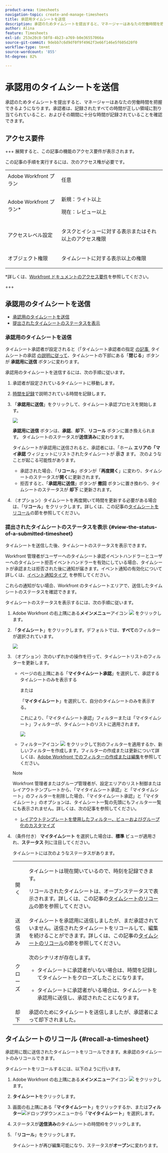 ```yaml
---
product-area: timesheets
navigation-topic: create-and-manage-timesheets
title: 承認用タイムシートを送信
description: 承認のためタイムシートを提出すると、マネージャーはあなたの労働時間を把握できるようになります。承認者は、記録されたすべての時間が正しい領域に割り当てられていること、およびその期間に十分な時間が記録されていることを確認できます。
author: Alina
feature: Timesheets
exl-id: 253e20c8-58f8-4b23-a769-b0e36557066a
source-git-commit: 9debb7c6d9df0f9f4962f3e66f146e5f605d20f0
workflow-type: tm+mt
source-wordcount: '855'
ht-degree: 82%

---
```


# 承認用のタイムシートを送信

<!--Audited: 8/2024-->

承認のためタイムシートを提出すると、マネージャーはあなたの労働時間を把握できるようになります。承認者は、記録されたすべての時間が正しい領域に割り当てられていること、およびその期間に十分な時間が記録されていることを確認できます。

## アクセス要件

+++ 展開すると、この記事の機能のアクセス要件が表示されます。

この記事の手順を実行するには、次のアクセス権が必要です。

<table style="table-layout:auto"> 
 <col> 
 <col> 
 <tbody> 
  <tr> 
   <td role="rowheader">Adobe Workfront プラン</td> 
   <td> <p>任意</p> </td> 
  </tr> 
  <tr> 
   <td role="rowheader">Adobe Workfront プラン*</td> 
   <td> <p>新規：ライト以上 </p>
   <p>現在：レビュー以上 </p>
  </tr> 
  <tr> 
   <td role="rowheader">アクセスレベル設定</td> 
   <td> <p>タスクとイシューに対する表示またはそれ以上のアクセス権限 </p> </td> 
  </tr> 
  <tr> 
   <td role="rowheader">オブジェクト権限</td> 
   <td> <p>タイムシートに対する表示以上の権限</p> </td> 
  </tr> 
 </tbody> 
</table>

*詳しくは、[Workfront ドキュメントのアクセス要件](/help/quicksilver/administration-and-setup/add-users/access-levels-and-object-permissions/access-level-requirements-in-documentation.md)を参照してください。

+++

## 承認用のタイムシートを送信

* [承認用のタイムシートを送信](#submit-a-timesheet-for-approval)
* [提出されたタイムシートのステータスを表示](#view-the-status-of-a-submitted-timesheet)

### 承認用のタイムシートを送信

タイムシート承認者が設定されると（「タイムシート承認者の指定 [&#x200B; の記事 &#x200B;](../../timesheets/create-and-manage-timesheets/timesheet-approvals.md#designating-a-timesheet-approver) タイムシートの承認 [&#x200B; の説明に従って &#x200B;](../../timesheets/create-and-manage-timesheets/timesheet-approvals.md)、タイムシートの下部にある「**閉じる**」ボタンが **承認用に送信** ボタンに変わります。

承認用のタイムシートを送信するには、次の手順に従います。

1. 承認者が設定されているタイムシートに移動します。
1. [時間を記録](../../timesheets/create-and-manage-timesheets/log-time.md)で説明されている時間を記録します。
1. 「**承認用に送信**」をクリックして、タイムシート承認プロセスを開始します。

   ![](assets/submit-for-approval-button-on-timesheet-nwe.png)

   **承認用に送信** ボタンは、**承認**、**却下**、**リコール** ボタンに置き換えられます。 タイムシートのステータスが&#x200B;**送信済み**&#x200B;に変わります。

   タイムシートが承認用に送信されると、承認者には、「ホーム **エリアの「マイ承認** ウィジェットにリストされたタイムシートが **示さ** ます。 次のようなことが起こる可能性があります。

   * 承認された場合、「**リコール**」ボタンが「**再度開く**」に変わり、タイムシートのステータスが&#x200B;**開く**&#x200B;に更新されます。
   * 拒否すると、「**承認用に送信**」ボタンが **撤回** ボタンに置き換わり、タイムシートのステータスが **却下** に更新されます。

1. （オプション）タイムシートを再度開いて時間を更新する必要がある場合は、「**リコール**」をクリックします。詳しくは、この記事の[タイムシートをリコール](#recall-a-timesheet)の節を参照してください。

### 提出されたタイムシートのステータスを表示 {#view-the-status-of-a-submitted-timesheet}

タイムシートを送信した後、タイムシートのステータスを表示できます。

Workfront 管理者がユーザーへのタイムシート承認イベントハンドラーとユーザーへのタイムシート拒否イベントハンドラーを有効にしている場合、タイムシートが承認または拒否された後に通知が届きます。イベント通知の有効化について詳しくは、[&#x200B; イベント通知タイプ &#x200B;](../../administration-and-setup/manage-workfront/emails/event-notifications-available-in-wf.md) を参照してください。

これらの通知がない場合、Workfront のタイムシートエリアで、送信したタイムシートのステータスを確認できます。

タイムシートのステータスを表示するには、次の手順に従います。

1. Adobe Workfront の右上隅にある&#x200B;**メインメニュー**&#x200B;アイコン ![](assets/main-menu-icon.png) をクリックします。
1. 「**タイムシート**」をクリックします。デフォルトでは、**すべて**&#x200B;のフィルターが選択されています。

   ![](assets/timesheet-list-one-timesheet-selected-nwe-350x70.png)

1. （オプション）次のいずれかの操作を行って、タイムシートリストのフィルターを更新します。

   * ページの右上隅にある「**マイタイムシート承認**」を選択して、承認するタイムシートのみを表示する

     または

     「**マイタイムシート**」を選択して、自分のタイムシートのみを表示する。

     これにより、「マイタイムシート承認」フィルターまたは「マイタイムシート」フィルターが、タイムシートのリストに適用されます。

     ![](assets/my-timesheet-approvals-my-timesheets-pills-on-timesheets-list-nwe-350x58.png)

   * フィルターアイコン ![](assets/filter-nwepng.png) をクリックして別のフィルターを適用するか、新しいフィルターを作成します。フィルターの作成または更新について詳しくは、[Adobe Workfront でのフィルターの作成または編集](../../reports-and-dashboards/reports/reporting-elements/create-filters.md)を参照してください。

   >[!NOTE]
   >
   >Workfront 管理者またはグループ管理者が、設定エリアのリスト制御またはレイアウトテンプレートから、「マイタイムシート承認」と「マイタイムシート」のフィルターを削除した場合、「マイタイムシート承認」と「マイタイムシート」のオプションは、タイムシート一覧の先頭にもフィルター一覧にも表示されません。詳しくは、次の記事を参照してください。
   >
   >   
   >   
   >   * [レイアウトテンプレートを使用したフィルター、ビューおよびグループ化のカスタマイズ](../../administration-and-setup/customize-workfront/use-layout-templates/customize-fvg-list-controls-layout-template.md)
   >   
   >

1. （条件付き） **マイタイムシート** を選択した場合は、**標準** ビューが適用され、**ステータス** 列に注目してください。

   タイムシートには次のようなステータスがあります。

   <table style="table-layout:auto"> 
    <col> 
    <col> 
    <tbody> 
     <tr> 
      <td role="rowheader">開く</td> 
      <td> <p>タイムシートは現在開いているので、時刻を記録できます。 </p> <p>リコールされたタイムシートは、オープンステータスで表示されます。詳しくは、この記事の<a href="#recall-a-timesheet" class="MCXref xref">タイムシートのリコール</a>の節を参照してください。 </p> </td> 
     </tr> 
     <tr> 
      <td role="rowheader">送信済み</td> 
      <td>タイムシートを承認用に送信しましたが、まだ承認されていません。送信されたタイムシートをリコールして、編集を続けることができます。詳しくは、この記事の<a href="#recall-a-timesheet" class="MCXref xref">タイムシートのリコール</a>の節を参照してください。 </td> 
     </tr> 
     <tr> 
      <td role="rowheader">クローズ</td> 
      <td> <p>次のシナリオが存在します。</p> 
       <ul> 
        <li> <p>タイムシートに承認者がいない場合は、時間を記録してタイムシートをクローズしたことになります。</p> </li> 
        <li> <p>タイムシートに承認者がいる場合は、タイムシートを承認用に送信し、承認されたことになります。</p> </li> 
       </ul> </td> 
     </tr> 
     <tr> 
      <td role="rowheader">却下</td> 
      <td>承認のためにタイムシートを送信しましたが、承認者によって却下されました。</td> 
     </tr> 
    </tbody> 
   </table>

## タイムシートのリコール {#recall-a-timesheet}

承認用に既に送信されたタイムシートをリコールできます。未承認のタイムシートのみリコールできます。

タイムシートをリコールするには、以下のように行います。

1. Adobe Workfront の右上隅にある&#x200B;**メインメニュー**&#x200B;アイコン ![](assets/main-menu-icon.png) をクリックします。

1. **タイムシート**&#x200B;をクリックします。
1. 画面の右上隅にある「**マイタイムシート**」をクリックするか、または&#x200B;**フィルター**![](assets/filter-nwepng.png)ドロップダウンメニューから「**マイタイムシート**」を選択します。
1. ステータスが&#x200B;**送信済み**&#x200B;のタイムシートの時間枠をクリックします。
1. 「**リコール**」をクリックします。

   タイムシートが再び編集可能になり、ステータスが&#x200B;**オープン**&#x200B;に変わります。
